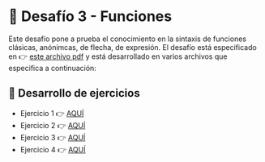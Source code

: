 # 🚀 Desafío 3 - Funciones

Este desafío pone a prueba el conocimiento en la sintaxis de funciones clásicas, anónimcas, de flecha, de expresión. El desafío está especificado en 👉 [este archivo pdf](https://github.com/felipejoq/desafio-funciones/blob/main/01_desafio_funciones.pdf?raw=true) y está desarrollado en varios archivos que especifica a continuación:

## 📝 Desarrollo de ejercicios

- Ejercicio 1 👉 [AQUÍ](https://github.com/felipejoq/desafio-funciones/blob/main/Ejercicio_1)
- Ejercicio 2 👉 [AQUÍ](https://github.com/felipejoq/desafio-funciones/blob/main/Ejercicio_2)
- Ejercicio 3 👉 [AQUÍ](https://github.com/felipejoq/desafio-funciones/blob/main/Ejercicio_3)
- Ejercicio 4 👉 [AQUÍ](https://github.com/felipejoq/desafio-funciones/blob/main/Ejercicio_4)
